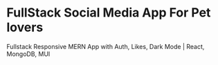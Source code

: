 # FullStack Social Media App For Pet lovers 

Fullstack Responsive MERN App with Auth, Likes, Dark Mode | React, MongoDB, MUI

